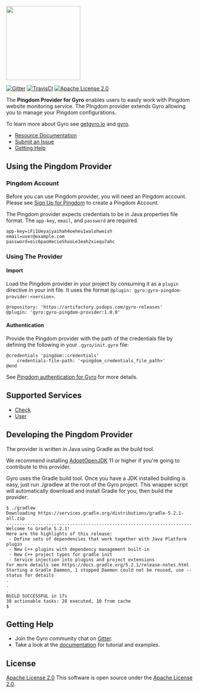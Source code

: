 <img src="https://github.com/perfectsense/gyro/blob/master/etc/gyro.png" height="200"/>

[![Gitter](https://img.shields.io/gitter/room/perfectsense/gyro)](https://gitter.im/perfectsense/gyro)
[![TravisCI](https://api.travis-ci.org/perfectsense/gyro-pingdom-provider.svg?branch=master)](https://travis-ci.org/perfectsense/gyro-pingdom-provider)
[![Apache License 2.0](https://img.shields.io/github/license/perfectsense/gyro-pingdom-provider)](https://github.com/perfectsense/gyro-pingdom-provider/blob/master/LICENSE)


The **Pingdom Provider for Gyro** enables users to easily work with Pingdom website monitoring service. The PIngdom provider extends Gyro allowing you to manage your Pingdom configurations.

To learn more about Gyro see [getgyro.io](https://getgyro.io) and [gyro](https://github.com/perfectsense/gyro). 

* [Resource Documentation](https://gyro.dev/providers/pingdom/index.html)
* [Submit an Issue](https://github.com/perfectsense/gyro-pingdom-provider/issues)
* [Getting Help](#getting-help)

## Using the Pingdom Provider

### Pingdom Account ###

Before you can use Pingdom provider, you will need an Pingdom account. Please see [Sign Up for Pingdom](https://www.pingdom.com/website-monitoring/) to create a Pingdom Account.

The Pingdom provider expects credentials to be in Java properties file format. The ``app-key``, ``email``, and ``password`` are required.

```
app-key=iFi1Ueyaiyaihah4oeheu1walohweish
email=user@example.com
password=eic6paoHecieShooLe3eah2xiequ7ahc
``` 

### Using The Provider ###

#### Import ####

Load the Pingdom provider in your project by consuming it as a `plugin` directive in your init file. It uses the format `@plugin: gyro:gyro-pingdom-provider:<version>`.

```shell
@repository: 'https://artifactory.psdops.com/gyro-releases'
@plugin: 'gyro:gyro-pingdom-provider:1.0.0'
```

#### Authentication ####

Provide the Pingdom provider with the path of the credentials file by defining the following in your `.gyro/init.gyro` file:

```
@credentials 'pingdom::credentials'
    credentials-file-path: '<pingdom_credentials_file_path>'
@end
```

See [Pingdom authentication for Gyro](https://gyro.dev/providers/pingdom/index.html#authentication) for more details.

## Supported Services

* [Check](https://gyro.dev/providers/pingdom/check/index.html)
* [User](https://gyro.dev/providers/pingdom/user/index.html)

## Developing the Pingdom Provider

The provider is written in Java using Gradle as the build tool.

We recommend installing [AdoptOpenJDK](https://adoptopenjdk.net/) 11 or higher if you're going to contribute to this provider. 

Gyro uses the Gradle build tool. Once you have a JDK installed building is easy, just run ./gradlew at the root of the Gyro project. This wrapper script will automatically download and install Gradle for you, then build the provider:
```shell
$ ./gradlew
Downloading https://services.gradle.org/distributions/gradle-5.2.1-all.zip
..............................................................................................................................
Welcome to Gradle 5.2.1!
Here are the highlights of this release:
 - Define sets of dependencies that work together with Java Platform plugin
 - New C++ plugins with dependency management built-in
 - New C++ project types for gradle init
 - Service injection into plugins and project extensions
For more details see https://docs.gradle.org/5.2.1/release-notes.html
Starting a Gradle Daemon, 1 stopped Daemon could not be reused, use --status for details
.
.
.
BUILD SUCCESSFUL in 17s
38 actionable tasks: 28 executed, 10 from cache
$
```

## Getting Help

* Join the Gyro community chat on [Gitter](https://gitter.im/perfectsense/gyro).
* Take a look at the [documentation](https://gyro.dev/providers/pingdom/index.html) for tutorial and examples.

## License

[Apache License 2.0](https://github.com/perfectsense/gyro-pingdom-provider/blob/master/LICENSE) 
This software is open source under the [Apache License 2.0](https://github.com/perfectsense/gyro-pingdom-provider/blob/master/LICENSE).

